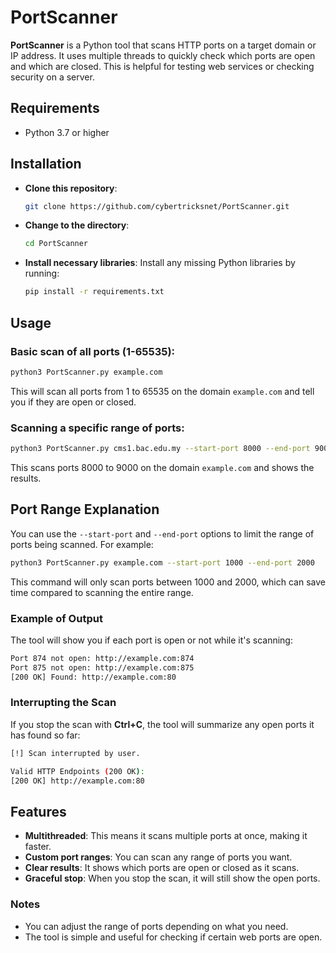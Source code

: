 
# PortScanner

**PortScanner** is a Python tool that scans HTTP ports on a target domain or IP address. It uses multiple threads to quickly check which ports are open and which are closed. This is helpful for testing web services or checking security on a server.

## Requirements
- Python 3.7 or higher

## Installation

- **Clone this repository**:
   ```bash
   git clone https://github.com/cybertricksnet/PortScanner.git
   ```

- **Change to the directory**:
   ```bash
   cd PortScanner
   ```

- **Install necessary libraries**:
   Install any missing Python libraries by running:
   ```bash
   pip install -r requirements.txt
   ```

## Usage

### **Basic scan of all ports (1-65535)**:
```bash
python3 PortScanner.py example.com
```
This will scan all ports from 1 to 65535 on the domain `example.com` and tell you if they are open or closed.

### **Scanning a specific range of ports**:
```bash
python3 PortScanner.py cms1.bac.edu.my --start-port 8000 --end-port 9000
```
This scans ports 8000 to 9000 on the domain `example.com` and shows the results.

## Port Range Explanation

You can use the `--start-port` and `--end-port` options to limit the range of ports being scanned. For example:
   ```bash
   python3 PortScanner.py example.com --start-port 1000 --end-port 2000
   ```

This command will only scan ports between 1000 and 2000, which can save time compared to scanning the entire range.

### Example of Output

The tool will show you if each port is open or not while it's scanning:
```bash
Port 874 not open: http://example.com:874
Port 875 not open: http://example.com:875
[200 OK] Found: http://example.com:80
```

### Interrupting the Scan

If you stop the scan with **Ctrl+C**, the tool will summarize any open ports it has found so far:
```bash
[!] Scan interrupted by user.

Valid HTTP Endpoints (200 OK):
[200 OK] http://example.com:80
```

## Features

- **Multithreaded**: This means it scans multiple ports at once, making it faster.
- **Custom port ranges**: You can scan any range of ports you want.
- **Clear results**: It shows which ports are open or closed as it scans.
- **Graceful stop**: When you stop the scan, it will still show the open ports.

### Notes

- You can adjust the range of ports depending on what you need.
- The tool is simple and useful for checking if certain web ports are open.

